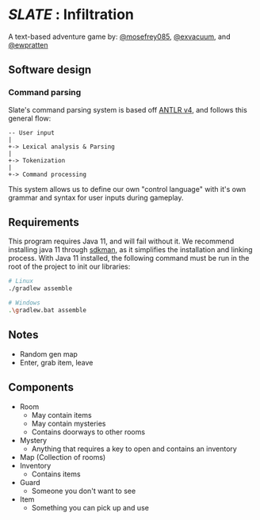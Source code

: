 # *SLATE* : Infiltration
A text-based adventure game by: [@mosefrey085](https://github.com/mosefrey085), [@exvacuum](https://github.com/exvacuum), and [@ewpratten](https://github.com/ewpratten)

## Software design

### Command parsing
Slate's command parsing system is based off [ANTLR v4](https://www.antlr.org/), and follows this general flow:
```
-- User input
|
+-> Lexical analysis & Parsing
|
+-> Tokenization
|
+-> Command processing
```

This system allows us to define our own "control language" with it's own grammar and syntax for user inputs during gameplay.

## Requirements
This program requires Java 11, and will fail without it. We recommend installing java 11 through [sdkman](), as it simplifies the installation and linking process. With Java 11 installed, the following command must be run in the root of the project to init our libraries:
```sh
# Linux
./gradlew assemble

# Windows
.\gradlew.bat assemble
```


## Notes
 - Random gen map
 - Enter, grab item, leave

## Components
 - Room
   - May contain items
   - May contain mysteries
   - Contains doorways to other rooms
 - Mystery
   - Anything that requires a key to open and contains an inventory
 - Map (Collection of rooms)
 - Inventory
   - Contains items
 - Guard
   - Someone you don't want to see
 - Item
   - Something you can pick up and use
